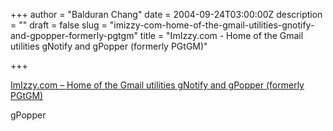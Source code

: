 +++
author = "Balduran Chang"
date = 2004-09-24T03:00:00Z
description = ""
draft = false
slug = "imizzy-com-home-of-the-gmail-utilities-gnotify-and-gpopper-formerly-pgtgm"
title = "ImIzzy.com - Home of the Gmail utilities gNotify and gPopper (formerly PGtGM)"

+++


[ImIzzy.com – Home of the Gmail utilities gNotify and gPopper (formerly PGtGM)](http://www.imizzy.com/default.asp)  
  
gPopper

